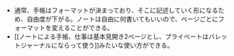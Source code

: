 - 通常、手帳はフォーマットが決まっており、そこに記述していく形になるため、自由度が下がる。ノートは自由に何書いてもいいので、ページごとにフォーマットを変えることができる。
- [[ノートによる手帳、仕事は基本見開き2ページとし、プライベートはバレットジャーナルにならって使う]]みたいな使い方ができる。